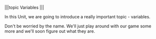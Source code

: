 |||topic
Variables
|||

In this Unit, we are going to introduce a really important topic - variables.

Don't be worried by the name. We'll just play around with our game some more and we'll soon figure out what they are.


